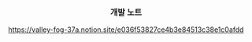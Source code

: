 <div align="center">

### 개발 노트
  https://valley-fog-37a.notion.site/e036f53827ce4b3e84513c38e1c0afdd

<!-- ---

[![Anurag's GitHub stats](https://github-readme-stats.vercel.app/api?username=shinyubin989&theme=onedark)](https://github.com/anuraghazra/github-readme-stats) -->
